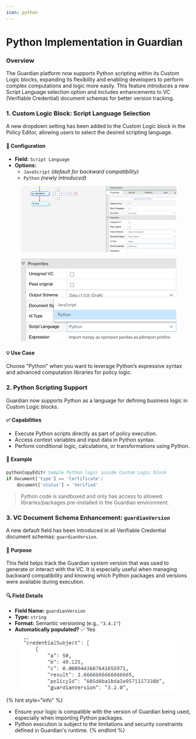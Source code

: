 ```yaml
---
icon: python
---
```


# Python Implementation in Guardian

### Overview

The Guardian platform now supports Python scripting within its Custom Logic blocks, expanding its flexibility and enabling developers to perform complex computations and logic more easily. This feature introduces a new Script Language selection option and includes enhancements to VC (Verifiable Credential) document schemas for better version tracking.

### 1. Custom Logic Block: Script Language Selection

A new dropdown setting has been added to the Custom Logic block in the Policy Editor, allowing users to select the desired scripting language.

#### 🔧 Configuration

* **Field:** `Script Language`
* **Options:**
  * `JavaScript` _(default for backward compatibility)_
  * `Python` _(newly introduced)_

<figure><img src="../../../.gitbook/assets/image (1).png" alt=""><figcaption></figcaption></figure>

<figure><img src="../../../.gitbook/assets/image.png" alt=""><figcaption></figcaption></figure>

#### 💡 Use Case

Choose "Python" when you want to leverage Python’s expressive syntax and advanced computation libraries for policy logic.

### 2. Python Scripting Support

Guardian now supports Python as a language for defining business logic in Custom Logic blocks.

#### ✅ Capabilities

* Execute Python scripts directly as part of policy execution.
* Access context variables and input data in Python syntax.
* Perform conditional logic, calculations, or transformations using Python.

#### 📂 Example

```python
pythonCopyEdit# Sample Python logic inside Custom Logic block
if document['type'] == 'Certificate':
    document['status'] = 'Verified'
```

> Python code is sandboxed and only has access to allowed libraries/packages pre-installed in the Guardian environment.

### 3. VC Document Schema Enhancement: `guardianVersion`

A new default field has been introduced in all Verifiable Credential document schemas: `guardianVersion`.

#### 📝 Purpose

This field helps track the Guardian system version that was used to generate or interact with the VC. It is especially useful when managing backward compatibility and knowing which Python packages and versions were available during execution.

#### 🔍 Field Details

* **Field Name:** `guardianVersion`
* **Type:** `string`
* **Format:** Semantic versioning (e.g., `"3.4.1"`)
* **Automatically populated?** ✅ Yes

<figure><img src="../../../.gitbook/assets/image (2).png" alt=""><figcaption></figcaption></figure>

{% hint style="info" %}
* Ensure your logic is compatible with the version of Guardian being used, especially when importing Python packages.
* Python execution is subject to the limitations and security constraints defined in Guardian's runtime.
{% endhint %}
